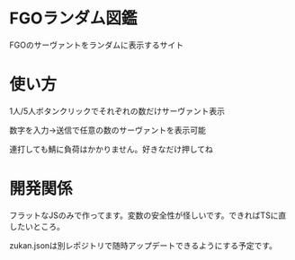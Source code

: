 # FGOランダム図鑑
FGOのサーヴァントをランダムに表示するサイト

# 使い方
1人/5人ボタンクリックでそれぞれの数だけサーヴァント表示

数字を入力→送信で任意の数のサーヴァントを表示可能

連打しても鯖に負荷はかかりません。好きなだけ押してね

# 開発関係
フラットなJSのみで作ってます。変数の安全性が怪しいです。できればTSに直したいところ。

zukan.jsonは別レポジトリで随時アップデートできるようにする予定です。